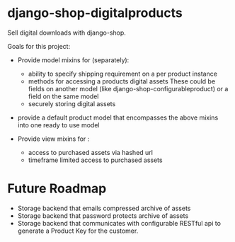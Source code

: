django-shop-digitalproducts
===========================

Sell digital downloads with django-shop.

Goals for this project:

* Provide model mixins for (separately):

    * ability to specify shipping requirement on a per product instance
    * methods for accessing a products digital assets
        These could be fields on another model (like django-shop-configurableproduct)
        or a field on the same model
    * securely storing digital assets

* provide a default product model that encompasses the above mixins into one ready to use model

* Provide view mixins for :

    * access to purchased assets via hashed url
    * timeframe limited access to purchased assets


Future Roadmap
==============

* Storage backend that emails compressed archive of assets
* Storage backend that password protects archive of assets
* Storage backend that communicates with configurable RESTful 
  api to generate a Product Key for the customer.